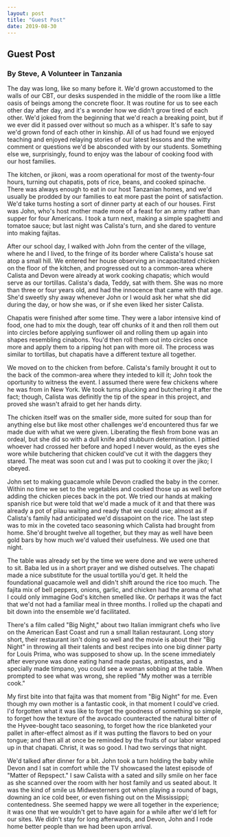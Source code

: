 ```yaml
---
layout: post
title: "Guest Post"
date: 2019-08-30
---
```


## Guest Post

### By Steve, A Volunteer in Tanzania

The day was long, like so many before it. We'd grown accustomed to the walls of our CBT, our desks suspended in the middle of the room like a little oasis of beings among the concrete floor. It was routine for us to see each other day after day, and it's a wonder how we didn't grow tired of each other. We'd joked from the beginning that we'd reach a breaking point, but if we ever did it passed over without so much as a whisper. It's safe to say we'd grown fond of each other in kinship. All of us had found we enjoyed teaching and enjoyed relaying stories of our latest lessons and the witty comment or questions we'd be absconded with by our students. Something else we, surprisingly, found to enjoy was the labour of cooking food with our host families. 

The kitchen, or jikoni, was a room operational for most of the twenty-four hours, turning out chapatis, pots of rice, beans, and cooked spinache. There was always enough to eat in our host Tanzanian homes, and we'd usually be prodded by our families to eat more past the point of satisfaction. We'd take turns hosting a sort of dinner party at each of our houses. First was John, who's host mother made more of a feast for an army rather than supper for four Americans. I took a turn next, making a simple spaghetti and tomatoe sauce; but last night was Calista's turn, and she dared to venture into making fajitas.

After our school day, I walked with John from the center of the village, where he and I lived, to the fringe of its border where Calista's house sat atop a small hill. We entered her house observing an incapacitated chicken on the floor of the kitchen, and progressed out to a common-area where Calista and Devon were already at work cooking chapatis; which would serve as our tortillas. Calista's dada, Teddy, sat with them. She was no more than three or four years old, and had the innocence that came with that age. She'd sweetly shy away whenever John or I would ask her what she did during the day, or how she was, or if she even liked her sister Calista. 

Chapatis were finished after some time. They were a labor intensive kind of food, one had to mix the dough, tear off chunks of it and then roll them out into circles before applying sunflower oil and rolling them up again into shapes resembling cinabons. You'd then roll them out into circles once more and apply them to a ripping hot pan with more oil. The process was similar to tortillas, but chapatis have a different texture all together. 

We moved on to the chicken from before. Calista's family brought it out to the back of the common-area where they inteded to kill it; John took the oportunity to witness the event. I assumed there were few chickens where he was from in New York. We took turns plucking and butchering it after the fact; though, Calista was definitly the tip of the spear in this project, and proved she wasn't afraid to get her hands dirty. 

The chicken itself was on the smaller side, more suited for soup than for anything else but like most other challenges we'd encountered thus far we made due with what we were given. Liberating the flesh from bone was an ordeal, but she did so with a dull knife and stubburn determination. I pittied whoever had crossed her before and hoped I never would, as the eyes she wore while butchering that chicken could've cut it with the daggers they stared. The meat was soon cut and I was put to cooking it over the jiko; I obeyed. 

John set to making guacamole while Devon cradled the baby in the corner. Within no time we set to the vegetables and cooked those up as well before adding the chicken pieces back in the pot. We tried our hands at making spanish rice but were told that we'd made a muck of it and that there was already a pot of pilau waiting and ready that we could use; almost as if Calista's family had anticipated we'd dissapoint on the rice. The last step was to mix in the coveted taco seasoning which Calista had brought from home. She'd brought twelve all together, but they may as well have been gold bars by how much we'd valued their usefulness. We used one that night.

The table was already set by the time we were done and we were ushered to sit. Baba led us in a short prayer and we dished outselves. The chapati made a nice substitute for the usual tortilla you'd get. It held the foundational guacamole well and didn't shift around the rice too much. The fajita mix of bell peppers, onions, garlic, and chicken had the aroma of what I could only immagine God's kitchen smelled like. Or perhaps it was the fact that we'd not had a familiar meal in three months. I rolled up the chapati and bit down into the ensemble we'd facilitated. 

There's a film called "Big Night," about two Italian immigrant chefs who live on the American East Coast and run a small Italian restaurant. Long story short, their restaurant isn't doing so well and the movie is about their "Big Night" in throwing all their talents and best recipes into one big dinner party for Louis Prima, who was supposed to show up. In the scene immediately after everyone was done eating hand made pastas, antipastas, and a specially made timpano, you could see a woman sobbing at the table. When prompted to see what was wrong, she replied "My mother was a terrible cook."

My first bite into that fajita was that moment from "Big Night" for me. Even though my own mother is a fantastic cook, in that moment I could've cried. I'd forgotten what it was like to forget the goodness of something so simple, to forget how the texture of the avocado counteracted the natural bitter of the Hyvee-bought taco seasoning, to forget how the rice blanketed your pallet in after-effect almost as if it was putting the flavors to bed on your tongue; and then all at once be reminded by the fruits of our labor wrapped up in that chapati. Christ, it was so good. I had two servings that night. 

We'd talked after dinner for a bit. John took a turn holding the baby while Devon and I sat in comfort while the TV showcased the latest episode of "Matter of Repspect." I saw Calista with a sated and silly smile on her face as she scanned over the room with her host family and us seated about. It was the kind of smile us Midwesterners got when playing a round of bags, downing an ice cold beer, or even fishing out on the Mississippi; contentedness. She seemed happy we were all together in the experience; it was one that we wouldn't get to have again for a while after we'd left for our sites. We didn't stay for long afterwards, and Devon, John and I rode home better people than we had been upon arrival. 

